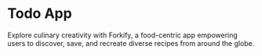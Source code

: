 # Todo App
Explore culinary creativity with Forkify, a food-centric app empowering users to discover, save, and recreate diverse recipes from around the globe.
